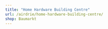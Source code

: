 ```yaml
---
title: "Home Hardware Building Centre"
url: /airdrie/home-hardware-building-centre/
shop: Baumarkt
---
```

